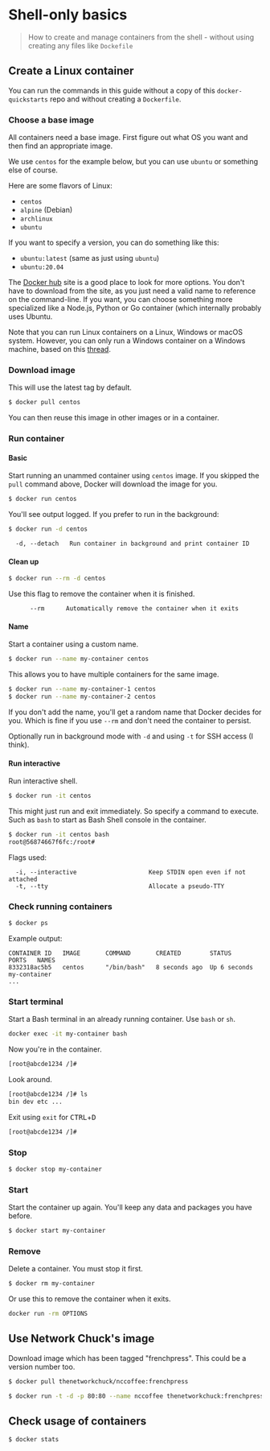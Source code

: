 # Shell-only basics
> How to create and manage containers from the shell - without using creating any files like `Dockefile`


## Create a Linux container

You can run the commands in this guide without a copy of this `docker-quickstarts` repo and without creating a `Dockerfile`.

### Choose a base image

All containers need a base image. First figure out what OS you want and then find an appropriate image.

We use `centos` for the example below, but you can use `ubuntu` or something else of course.

Here are some flavors of Linux:

- `centos`
- `alpine` (Debian)
- `archlinux`
- `ubuntu`

If you want to specify a version, you can do something like this:

- `ubuntu:latest` (same as just using `ubuntu`)
- `ubuntu:20.04`

The [Docker hub](https://hub.docker.com/) site is a good place to look for more options. You don't have to download from the site, as you just need a valid name to reference on the command-line. If you want, you can choose something more specialized like a Node.js, Python or Go container (which internally probably uses Ubuntu.

Note that you can run Linux containers on a Linux, Windows or macOS system. However, you can only run a Windows container on a Windows machine, based on this [thread](https://stackoverflow.com/questions/42158596/can-windows-containers-be-hosted-on-linux).

### Download image

This will use the latest tag by default.

```sh
$ docker pull centos
```

You can then reuse this image in other images or in a container.

### Run container

<!-- TODO These can be moved to another repo and keep this lighter and less instructional and less thorough -->

#### Basic

Start running an unammed container using `centos` image. If you skipped the `pull` command above, Docker will download the image for you.

```sh
$ docker run centos
```

You'll see output logged. If you prefer to run in the background:

```sh
$ docker run -d centos
```

```
  -d, --detach   Run container in background and print container ID
```

#### Clean up

```sh
$ docker run --rm -d centos
```

Use this flag to remove the container when it is finished.

```
      --rm      Automatically remove the container when it exits
```

#### Name

Start a container using a custom name.

```sh
$ docker run --name my-container centos
```

This allows you to have multiple containers for the same image.

```sh
$ docker run --name my-container-1 centos
$ docker run --name my-container-2 centos
```

If you don't add the name, you'll get a random name that Docker decides for you. Which is fine if you use `--rm` and don't need the container to persist.

Optionally run in background mode with `-d` and using `-t` for SSH access (I think).

#### Run interactive

Run interactive shell.

```sh
$ docker run -it centos
```

This might just run and exit immediately. So specify a command to execute. Such as `bash` to start as Bash Shell console in the container.

```sh
$ docker run -it centos bash
root@56874667f6fc:/root#
```

Flags used:

```
  -i, --interactive                    Keep STDIN open even if not attached
  -t, --tty                            Allocate a pseudo-TTY
```


### Check running containers

```sh
$ docker ps
```

Example output:

```
CONTAINER ID   IMAGE       COMMAND       CREATED        STATUS        PORTS   NAMES
8332318ac5b5   centos      "/bin/bash"   8 seconds ago  Up 6 seconds          my-container
...
```

### Start terminal

Start a Bash terminal in an already running container. Use `bash` or `sh`.

```sh
docker exec -it my-container bash
```

Now you're in the container.

```sh
[root@abcde1234 /]#
```

Look around.

```sh
[root@abcde1234 /]# ls
bin dev etc ...
```

Exit using `exit` for <kbd>CTRL</kbd>+<kbd>D</kbd>


```sh
[root@abcde1234 /]#
```

### Stop

```sh
$ docker stop my-container
```

### Start

Start the container up again. You'll keep any data and packages you have before.

```sh
$ docker start my-container
```

### Remove

Delete a container. You must stop it first.

```sh
$ docker rm my-container
```

Or use this to remove the container when it exits.

```sh
docker run -rm OPTIONS
```


## Use Network Chuck's image

Download image which has been tagged "frenchpress". This could be a version number too.

```sh
$ docker pull thenetworkchuck/nccoffee:frenchpress
```

```sh
$ docker run -t -d -p 80:80 --name nccoffee thenetworkchuck:frenchpress
```


## Check usage of containers

```sh
$ docker stats
```

